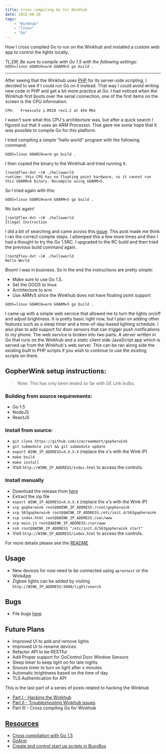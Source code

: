 ```yaml
---
title: Cross compiling Go for Winkhub
date: 2015-08-28
tags:
    - "Winkhub"
    - "linux"
    - "Go"
---
```


How I cross compiled Go to run on the Winkhub and installed a custom web app to control the lights locally.

_TL;DR; Be sure to compile with Go 1.5 with the following settings:  
`GOOS=linux GOARCH=arm GOARM=5 go build .`_   
<!--more-->
<hr />

After seeing that the Winkhub uses [PHP](/post/hacking-the-winkhub-part-2#php) for its server-side scripting, I decided to see if I could run Go on it instead. That way I could avoid writing new code in PHP and get a bit more practice at Go. I had noticed when the Winkhub first boots over the serial connection, one of the first items on the screen is the CPU information.

`CPU:   Freescale i.MX28 rev1.2 at 454 MHz`

I wasn't sure what this CPU's architecture was, but after a quick search I figured out that it uses an ARM Processor. That gave me some hope that it was possible to compile Go for this platform.

I tried compiling a simple "hello world" program with the following command:

```
GOOS=linux GOARCH=arm go build .
```

I then copied the binary to the Winkhub and tried running it.

```
[root@flex-dvt ~]# ./helloworld
runtime: this CPU has no floating point hardware, so it cannot run
this GOARM=6 binary. Recompile using GOARM=5.
```

So I tried again with this:

```
GOOS=linux GOARCH=arm GOARM=5 go build .
```
No luck again!
```
[root@flex-dvt ~]# ./helloworld
Illegal Instruction
```

I did a bit of searching and came across this [issue](https://github.com/golang/go/issues/9795). This post made me think I ran the correct compile steps. I attemped this a few more times and then I had a thought to try the Go 1.5RC. I upgraded to the RC build and then tried the previous build command again.

```
[root@flex-dvt ~]# ./helloworld
Hello World
```

Boom! I was in business. So in the end the instructions are pretty simple:

* Make sure to use Go 1.5. 
* Set the GOOS to linux
* Architecture to arm 
* Use ARMv5 since the Winkhub does not have floating point support

```
GOOS=linux GOARCH=arm GOARM=5 go build .
```

I came up with a simple web service that allowed me to turn the lights on/off and adjust brightness. It is pretty basic right now, but I plan on adding other features such as a sleep timer and a time-of-day-based lighting schedule. I also plan to add support for door sensors that can trigger push notifications to my phone. The web service is broken into two parts. A server written in Go that runs on the Winkhub and a static client side JavaScript app which is served up from the Winkhub's web server. This can be ran along side the existing built in PHP scripts if you wish to continue to use the existing scripts on there.

## GopherWink setup instructions:

> Note: This has only been tested so far with GE Link bulbs.

### Building from source requirements:

* Go 1.5
* NodeJS
* ReactJS

### Install from source:

* `git clone https://github.com/icecreammatt/gopherwink`
* `git submodule init && git submodule update`
* `export WINK_IP_ADDRESS=X.X.X.X` (replace the x's with the Wink IP)
* `make build`
* `make install`
* Visit `http://WINK_IP_ADDRESS/index.html` to access the controls.

### Install manually

* Download the release from [here](https://github.com/icecreammatt/gopherwink/releases)
* Extract the zip file
* `export WINK_IP_ADDRESS=X.X.X.X` (replace the x's with the Wink IP)
* `scp gopherwink root@$WINK_IP_ADDRESS:/root/gopherwink`
* `scp S63gopherwink root@$WINK_IP_ADDRESS:/etc/init.d/S63gopherwink`
* `scp index.html root@$WINK_IP_ADDRESS:/var/www`
* `scp main.js root@$WINK_IP_ADDRESS:/var/www`
* `ssh root@$WINK_IP_ADDRESS "/etc/init.d/S63gopherwink start"`
* Visit `http://WINK_IP_ADDRESS/index.html` to access the controls.

For more details please see the [README](https://github.com/icecreammatt/gopherwink)

## Usage
* New devices for now need to be connected using `aprontest` or the WinkApp
* Zigbee lights can be added by visiting `http://WINK_IP_ADDRESS:5000/light/search`

## Bugs
* File bugs [here](https://github.com/icecreammatt/gopherwink/issues)

## Future Plans
* Improved UI to add and remove lights
* Improved UI to rename devices
* Refactor API to be RESTful
* Add Proper support for GoControl Door Window Sensors
* Sleep timer to keep light on for late nights
* Snooze timer to turn on light after x minutes
* Automatic brightness based on the time of day
* TLS Authentication for API

This is the last part of a series of posts related to hacking the Winkhub

* [Part I - Hacking the Winkhub](/post/hacking-the-winkhub-part-1)
* [Part II - Troubleshooting Winkhub issues](/post/hacking-the-winkhub-part-2)
* Part III - Cross compiling Go for Winkhub

## <a href="#" id="Resources">Resources</a>
* <a href="http://dave.cheney.net/2015/08/22/cross-compilation-with-go-1-5" content="nofollow" target="_blank">Cross compilation with Go 1.5</a>
* <a href="https://github.com/golang/go/wiki/GoArm" content="nofollow" target="_blank">GoArm</a>
* <a href="http://unix.stackexchange.com/questions/59018/create-and-control-start-up-scripts-in-busybox" content="nofollow" target="_blank">Create and control start up scripts in BusyBox</a>
